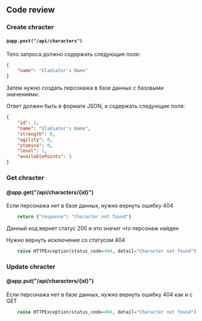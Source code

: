 ## Code review

### Create chracter
#### `@app.post("/api/characters")`
Тело запроса должно содержать следующие поля:

```json
{
    "name": "Gladiator's Name"
}
```
Затем нужно создать персонажа в базе данных с базовыми значениями.

Ответ должен быть в формате JSON, и содержать следующие поля: 
```json
{
    "id": 1,
    "name": "Gladiator's Name",
    "strength": 0,
    "agility": 0,
    "stamina": 0,
    "level": 1,
    "availablePoints": 5
}
```

### Get chracter
#### @app.get("/api/characters/{id}")
Если персонажа нет в базе данных, нужно вернуть ошибку 404

```py
    return {"response": "Character not found"}
```
Данный код вернет статус 200 и это значит что персонаж найден

Нужно вернуть исключение со статусом 404

```py
    raise HTTPException(status_code=404, detail="Character not found")
```

### Update chracter
#### @app.put("/api/characters/{id}")
Если персонажа нет в базе данных, нужно вернуть ошибку 404 как и с GET

```py
    raise HTTPException(status_code=404, detail="Character not found")
```
